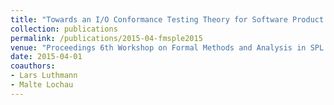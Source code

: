 ```yaml
---
title: "Towards an I/O Conformance Testing Theory for Software Product Lines based on Modal Interface Automata"
collection: publications
permalink: /publications/2015-04-fmsple2015
venue: "Proceedings 6th Workshop on Formal Methods and Analysis in SPL Engineering, FMSPLE@ETAPS 2015, London, UK, 11 April 2015"
date: 2015-04-01
coauthors:
- Lars Luthmann
- Malte Lochau
---
```


